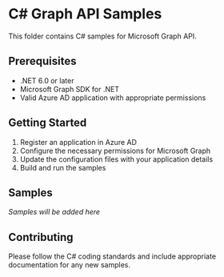 # C# Graph API Samples

This folder contains C# samples for Microsoft Graph API.

## Prerequisites

- .NET 6.0 or later
- Microsoft Graph SDK for .NET
- Valid Azure AD application with appropriate permissions

## Getting Started

1. Register an application in Azure AD
2. Configure the necessary permissions for Microsoft Graph
3. Update the configuration files with your application details
4. Build and run the samples

## Samples

*Samples will be added here*

## Contributing

Please follow the C# coding standards and include appropriate documentation for any new samples.